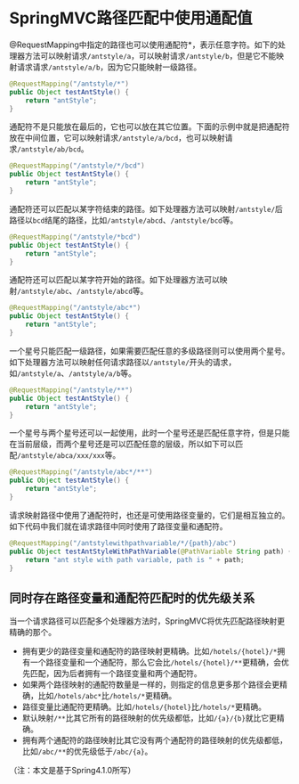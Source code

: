 # SpringMVC路径匹配中使用通配值

@RequestMapping中指定的路径也可以使用通配符*，表示任意字符。如下的处理器方法可以映射请求`/antstyle/a`，可以映射请求`/antstyle/b`，但是它不能映射请求请求`/antstyle/a/b`，因为它只能映射一级路径。
```java
@RequestMapping("/antstyle/*")
public Object testAntStyle() {
    return "antStyle";
}
```


通配符不是只能放在最后的，它也可以放在其它位置。下面的示例中就是把通配符放在中间位置，它可以映射请求`/antstyle/a/bcd`，也可以映射请求`/antstyle/ab/bcd`。
```java
@RequestMapping("/antstyle/*/bcd")
public Object testAntStyle() {
    return "antStyle";
}
```

通配符还可以匹配以某字符结束的路径。如下处理器方法可以映射`/antstyle/`后路径以`bcd`结尾的路径，比如`/antstyle/abcd`、`/antstyle/bcd`等。
```java
@RequestMapping("/antstyle/*bcd")
public Object testAntStyle() {
    return "antStyle";
}
```

通配符还可以匹配以某字符开始的路径。如下处理器方法可以映射`/antstyle/abc`、`/antstyle/abcd`等。
```java
@RequestMapping("/antstyle/abc*")
public Object testAntStyle() {
    return "antStyle";
}
```

一个星号只能匹配一级路径，如果需要匹配任意的多级路径则可以使用两个星号。如下处理器方法可以映射任何请求路径以`/antstyle/`开头的请求，如`/antstyle/a`、`/antstyle/a/b`等。
```java
@RequestMapping("/antstyle/**")
public Object testAntStyle() {
    return "antStyle";
}
```


一个星号与两个星号还可以一起使用，此时一个星号还是匹配任意字符，但是只能在当前层级，而两个星号还是可以匹配任意的层级，所以如下可以匹配`/antstyle/abca/xxx/xxx`等。
```java
@RequestMapping("/antstyle/abc*/**")
public Object testAntStyle() {
    return "antStyle";
}
```

请求映射路径中使用了通配符时，也还是可使用路径变量的，它们是相互独立的。如下代码中我们就在请求路径中同时使用了路径变量和通配符。
```java
@RequestMapping("/antstylewithpathvariable/*/{path}/abc")
public Object testAntStyleWithPathVariable(@PathVariable String path) {
    return "ant style with path variable, path is " + path;
}
```

## 同时存在路径变量和通配符匹配时的优先级关系
当一个请求路径可以匹配多个处理器方法时，SpringMVC将优先匹配路径映射更精确的那个。

* 拥有更少的路径变量和通配符的路径映射更精确。比如`/hotels/{hotel}/*`拥有一个路径变量和一个通配符，那么它会比`/hotels/{hotel}/**`更精确，会优先匹配，因为后者拥有一个路径变量和两个通配符。
* 如果两个路径映射的通配符数量是一样的，则指定的信息更多那个路径会更精确，比如`/hotels/abc*`比`/hotels/*`更精确。
* 路径变量比通配符更精确。比如`/hotels/{hotel}`比`/hotels/*`更精确。
* 默认映射`/**`比其它所有的路径映射的优先级都低，比如`/{a}/{b}`就比它更精确。
* 拥有两个通配符的路径映射比其它没有两个通配符的路径映射的优先级都低，比如`/abc/**`的优先级低于`/abc/{a}`。

（注：本文是基于Spring4.1.0所写）

